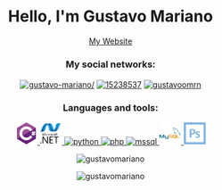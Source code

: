 <h1 align="center">Hello, I'm Gustavo Mariano</h1>
<p align="center"> <https://en.wikipedia.org/wiki/LinkedIn#/media/File:LinkedIn_2021.svg" alt="gustavomariano" /> </p>

<p align="center">
<a href="https://gcmariano.com" target="blank">My Website</a>
</p>

<h3 align="center">My social networks:</h3>
<p align="center">
<a href="https://linkedin.com/in/gustavo-mariano/" target="blank"><img align="center" src="https://upload.wikimedia.org/wikipedia/commons/0/01/LinkedIn_Logo.svg" alt="gustavo-mariano/" height="30" width="80" /></a>
<a href="https://stackoverflow.com/users/15238537" target="blank"><img align="center" src="https://upload.wikimedia.org/wikipedia/commons/e/ef/Stack_Overflow_icon.svg" alt="15238537" height="30" width="40" /></a>
<a href="https://www.instagram.com/gumzera_/" target="blank"><img align="center" src="https://upload.wikimedia.org/wikipedia/commons/9/96/Instagram.svg" alt="gustavoomrn" height="30" width="40" /></a>
</p>

<h3 align="center">Languages and tools:</h3>
<p align="center"> <a href="https://www.w3schools.com/cs/" target="_blank"> <img src="https://raw.githubusercontent.com/devicons/devicon/master/icons/csharp/csharp-original.svg" alt="csharp" width="40" height="40"/> </a> 
<a href="https://dotnet.microsoft.com/" target="_blank"> <img src="https://raw.githubusercontent.com/devicons/devicon/master/icons/dot-net/dot-net-original-wordmark.svg" alt="dotnet" width="40" height="40"/> </a> 
<a align="center" href="https://www.w3schools.com/python/" target="_blank"> <img src="https://upload.wikimedia.org/wikipedia/commons/c/c3/Python-logo-notext.svg" alt="python" width="40" height="40"/> </a> 
<a align="center" href="https://www.w3schools.com/php/" target="_blank"> <img src="https://upload.wikimedia.org/wikipedia/commons/2/27/PHP-logo.svg" alt="php" width="40" height="40"/> </a>
<a href="https://www.microsoft.com/en-us/sql-server" target="_blank"> <img src="https://www.pngkit.com/png/full/207-2078456_sql-server-logo-sql-server.png" alt="mssql" width="40" height="40"/> </a> 
<a href="https://www.mysql.com/" target="_blank"> <img src="https://raw.githubusercontent.com/devicons/devicon/master/icons/mysql/mysql-original-wordmark.svg" alt="mysql" width="40" height="40"/> </a> 
<a href="https://www.photoshop.com/en" target="_blank"> <img src="https://raw.githubusercontent.com/devicons/devicon/master/icons/photoshop/photoshop-line.svg" alt="photoshop" width="40" height="40"/> </a> </p>

<p align="center"> <img src="https://github-readme-stats.vercel.app/api/top-langs?username=gustavomariano&show_icons=true&locale=en&layout=compact" alt="gustavomariano" /></p>
<p align="center"> <img  src="https://github-readme-streak-stats.herokuapp.com/?user=gustavomariano&" alt="gustavomariano" /> </p>

